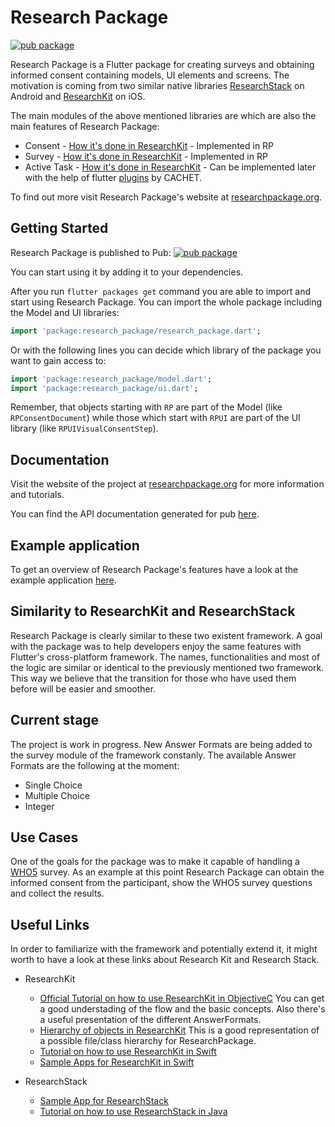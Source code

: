 # Research Package
[![pub package](https://img.shields.io/pub/v/research_package.svg)](https://pub.dartlang.org/packages/research_package)

Research Package is a Flutter package for creating surveys and obtaining informed consent containing models, UI elements and screens. 
The motivation is coming from two similar native libraries [ResearchStack](http://researchstack.org/) on Android and [ResearchKit](http://researchkit.org/) on iOS.

The main modules of the above mentioned libraries are which are also the main features of Research Package:
- Consent - [How it's done in ResearchKit](http://researchkit.org/docs/docs/InformedConsent/InformedConsent.html) - Implemented in RP
- Survey - [How it's done in ResearchKit](http://researchkit.org/docs/docs/Survey/CreatingSurveys.html) - Implemented in RP
- Active Task - [How it's done in ResearchKit](http://researchkit.org/docs/docs/ActiveTasks/ActiveTasks.html) - Can be implemented later with the help of flutter [plugins](https://github.com/cph-cachet/flutter-plugins) by CACHET.

To find out more visit Research Package's website at [researchpackage.org](researchpackage.org).
  
## Getting Started

Research Package is published to Pub: [![pub package](https://img.shields.io/pub/v/research_package.svg)](https://pub.dartlang.org/packages/research_package) 

You can start using it by adding it to your dependencies.

After you run `flutter packages get` command you are able to import and start using Research Package. 
You can import the whole package including the Model and UI libraries:

```dart
import 'package:research_package/research_package.dart';
```

Or with the following lines you can decide which library of the package you want to gain access to:

``` dart
import 'package:research_package/model.dart';
import 'package:research_package/ui.dart';
```

Remember, that objects starting with `RP` are part of the Model (like `RPConsentDocument`) while those which start with `RPUI` are part of the UI library (like `RPUIVisualConsentStep`).

## Documentation

Visit the website of the project at [researchpackage.org](researchpackage.org) for more information and tutorials.

You can find the API documentation generated for pub [here](https://pub.dev/documentation/research_package/latest/).

## Example application

To get an overview of Research Package's features have a look at the example application [here](https://pub.dev/packages/research_package#-example-tab-).

## Similarity to ResearchKit and ResearchStack

Research Package is clearly similar to these two existent framework. A goal with the package was to help developers enjoy the same features with Flutter's cross-platform framework. 
The names, functionalities and most of the logic are similar or identical to the previously mentioned two framework. This way we believe that the transition for those who have used them before will be easier and smoother.

## Current stage

The project is work in progress. New Answer Formats are being added to the survey module of the framework constanly. 
The available Answer Formats are the following at the moment:
- Single Choice
- Multiple Choice
- Integer

## Use Cases

One of the goals for the package was to make it capable of handling a [WHO5](https://www.psykiatri-regionh.dk/who-5/Documents/WHO5_English.pdf) survey. As an example at this point Research Package can obtain the informed consent from the participant, show the WHO5 survey questions and collect the results.


## Useful Links
In order to familiarize with the framework and potentially extend it, it might worth to have a look at these links about Research Kit and Research Stack.  

- ResearchKit
  - [Official Tutorial on how to use ResearchKit in ObjectiveC](http://researchkit.org/docs/docs/Survey/CreatingSurveys.html)
You can get a good understading of the flow and the basic concepts.
Also there's a useful presentation of the different AnswerFormats.
  - [Hierarchy of objects in ResearchKit](http://researchkit.org/docs/hierarchy.html)
This is a good representation of a possible file/class hierarchy for ResearchPackage.
  - [Tutorial on how to use ResearchKit in Swift](https://www.raywenderlich.com/1820-researchkit-tutorial-with-swift-getting-started)
  - [Sample Apps for ResearchKit in Swift](https://github.com/ResearchKit/ResearchKit/tree/master/samples)

- ResearchStack
  - [Sample App for ResearchStack](https://github.com/ResearchStack/SampleApp)
  - [Tutorial on how to use ResearchStack in Java](https://www.raywenderlich.com/637-researchstack-tutorial-getting-started)
